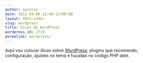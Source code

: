 ```yaml
---
author: aurelio
date: 2011-04-06 12:40:11+00:00
layout: 2013-index
slug: wordpress
title: Dicas de WordPress
wordpress_id: 2719
permalink: wordpress/
---
```


Aqui vou colocar dicas sobre [WordPress](http://br.wordpress.org/): plugins que recomendo, configuração, ajustes no tema e fuçadas no código PHP dele.

